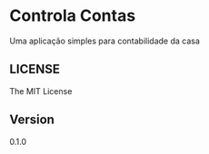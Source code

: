 # Controla Contas

Uma aplicação simples para contabilidade da casa

## LICENSE

The MIT License

## Version

0.1.0
